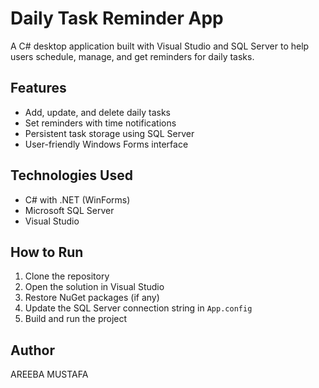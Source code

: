 # Daily Task Reminder App

A C# desktop application built with Visual Studio and SQL Server to help users schedule, manage, and get reminders for daily tasks.

## Features
- Add, update, and delete daily tasks
- Set reminders with time notifications
- Persistent task storage using SQL Server
- User-friendly Windows Forms interface

## Technologies Used
- C# with .NET (WinForms)
- Microsoft SQL Server
- Visual Studio

## How to Run
1. Clone the repository
2. Open the solution in Visual Studio
3. Restore NuGet packages (if any)
4. Update the SQL Server connection string in `App.config`
5. Build and run the project

## Author
AREEBA MUSTAFA
